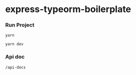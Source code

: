 # express-typeorm-boilerplate

### Run Project

```
yarn

yarn dev
```

### Api doc

```
/api-docs
```
